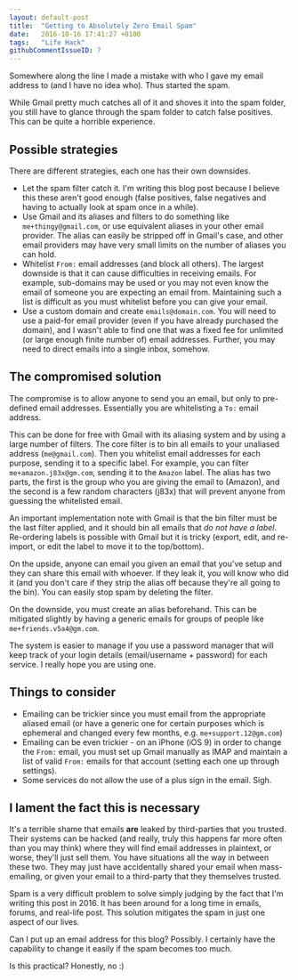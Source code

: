 ```yaml
---
layout: default-post
title:  "Getting to Absolutely Zero Email Spam"
date:   2016-10-16 17:41:27 +0100
tags:   "Life Hack"
githubCommentIssueID: 7
---
```

Somewhere along the line I made a mistake with who I gave my email address to (and I have no idea who).
Thus started the spam.

While Gmail pretty much catches all of it and shoves it into the spam folder, you still have to glance through the spam folder to catch false positives. This can be quite a horrible experience.

## Possible strategies

There are different strategies, each one has their own downsides.

- Let the spam filter catch it. I'm writing this blog post because I believe this these aren't good enough (false positives, false negatives and having to actually look at spam once in a while).
- Use Gmail and its aliases and filters to do something like `me+thingy@gmail.com`, or use equivalent aliases in your other email provider. The alias can easily be stripped off in Gmail's case, and other email providers may have very small limits on the number of aliases you can hold.
- Whitelist `From:` email addresses (and block all others). The largest downside is that it can cause difficulties in receiving emails. For example, sub-domains may be used or you may not even know the email of someone you are expecting an email from. Maintaining such a list is difficult as you must whitelist before you can give your email.
- Use a custom domain and create `emails@domain.com`. You will need to use a paid-for email provider (even if you have already purchased the domain), and I wasn't able to find one that was a fixed fee for unlimited (or large enough finite number of) email addresses. Further, you may need to direct emails into a single inbox, somehow.

## The compromised solution

The compromise is to allow anyone to send you an email, but only to pre-defined email addresses. Essentially you are whitelisting a `To:` email address.

This can be done for free with Gmail with its aliasing system and by using a large number of filters. The core filter is to bin all emails to your unaliased address (`me@gmail.com`). Then you whitelist email addresses for each purpose, sending it to a specific label. For example, you can filter `me+amazon.j83x@gm.com`, sending it to the `Amazon` label. The alias has two parts, the first is the group who you are giving the email to (Amazon), and the second is a few random characters (j83x) that will prevent anyone from guessing the whitelisted email.

An important implementation note with Gmail is that the bin filter must be the last filter applied, and it should bin all emails that *do not have a label*. Re-ordering labels is possible with Gmail but it is tricky (export, edit, and re-import, or edit the label to move it to the top/bottom).

On the upside, anyone can email you given an email that you've setup and they can share this email with whoever. If they leak it, you will know who did it (and you don't care if they strip the alias off because they're all going to the bin). You can easily stop spam by deleting the filter.

On the downside, you must create an alias beforehand. This can be mitigated slightly by having a generic emails for groups of people like `me+friends.v5a4@gm.com`.

The system is easier to manage if you use a password manager that will keep track of your login details (email/username + password) for each service. I really hope you are using one.

## Things to consider

- Emailing can be trickier since you must email from the appropriate aliased email (or have a generic one for certain purposes which is ephemeral and changed every few months, e.g. `me+support.12@gm.com`)
- Emailing can be even trickier - on an iPhone (iOS 9) in order to change the `From:` email, you must set up Gmail manually as IMAP and maintain a list of valid `From:` emails for that account (setting each one up through settings).
- Some services do not allow the use of a plus sign in the email. Sigh.

## I lament the fact this is necessary

It's a terrible shame that emails **are** leaked by third-parties that you trusted. Their systems can be hacked (and really, truly this happens far more often than you may think) where they will find email addresses in plaintext, or worse, they'll just sell them. You have situations all the way in between these two. They may just have accidentally shared your email when mass-emailing, or given your email to a third-party that they themselves trusted.

Spam is a very difficult problem to solve simply judging by the fact that I'm writing this post in 2016. It has been around for a long time in emails, forums, and real-life post. This solution mitigates the spam in just one aspect of our lives.

Can I put up an email address for this blog? Possibly. I certainly have the capability to change it easily if the spam becomes too much.

Is this practical? Honestly, no :)
